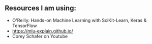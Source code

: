 ## Resources I am using:
- O'Reilly: Hands-on Machine Learning with SciKit-Learn, Keras & TensorFlow
- https://mlu-explain.github.io/
- Corey Schafer on Youtube
